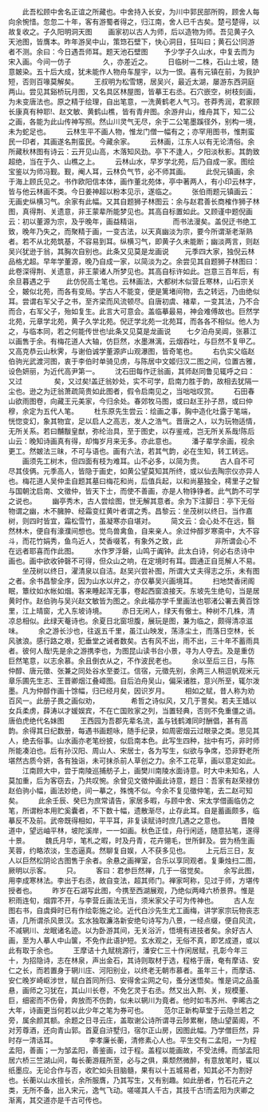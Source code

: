 <!-- { "loadSidebar": true } -->
　　此吾松顾中舍名正谊之所藏也。中舍持入长安，为川中郭民部所购，顾舍人每向余惋惜。忽忽二十年，客有游蜀者得之，归江南，舍人已千古矣。楚弓楚得，以故复收之。子久阳明洞天图
　　画家初以古人为师，后以造物为师。吾见黄子久天池图，皆膺本。昨年游吴中山，策筇石壁下，快心洞目，狂叫曰；黄石公!同游者不测。余曰：今日遇吾师耳。题天池石壁图
　　予少学子久山水，中复去而为宋入画。今间一仿子
　　
　　久，亦差近之。
　　日临树一二株，石山土坡，随意皴染。五十后大成，犹未能作人物舟车屋宇，以为一恨。喜有元镇在前，为我护短，否则百喙莫解矣。
　　王叔明为松雪甥，居吴兴，最近太湖，屡游东西洞庭两山。尝见其谿桥玩月图，又名具区林屋图，皆摹王右丞。石穴嵌空，树枝刻画，为未变唐法也。原之精于绘理，自出笔意，一洗黄鹤老人气习。苍莽秀润，君家顾长康真有种耶!、赵文敏、黄鹤山樵，皆有青弁图。余游弁山，维舟其下，知二公之画，各能为此山传神写照。然山川灵气无尽，余于二公笔墨蹊径外，别构一境，未为蛇足也。
　　云林生平不画人物，惟龙门僧一幅有之；亦罕用图书，惟荆蛮民一印者，其画遂名荆蛮民。今藏余家。
　　云林画，江东人以有无论清俗。余所藏秋林图有诗云：云开见山高，木落知风劲。亭下不逢人，夕阳淡秋影。其韵致超绝，当在于久、山樵之上。
　　云林山水，早岁学北苑，后乃自成一家。图绘宝鉴以为师冯觐。觐，阉人耳，云林负气节，必不师其画。
　　此倪元镇画，余于海上顾氏见之。书作欧阳信本体，画作董北苑体，亭中著两人，有小印云林字，皆与他云林画不类。今日姜神超以粉本见示，遂临之。
　　张伯雨题元镇画云：无画史纵横习气。余家有此幅。又其自题狮子林图云：余与赵君善长商榷作狮子林图，真得荆、关遗意，非王蒙辈所能梦见也。其高自标置如此。又顾谨中题倪画云：初以董源为宗，及乎晚年，画益精诣，
　　
　　而书法漫矣。盖倪迂书绝工致，晚年乃失之，而聚精于画，一变古法，以天真幽淡为宗，要今所谓渐老渐熟者。若不从北苑筑基，不容易到耳。纵横习气，即黄子久未能断；幽淡两言，则赵吴兴犹逊于翁，其胸次自别也。此条又见莫是龙画说
　　元季四大家，独倪云林品格尤超。早年学董源，晚乃自成一家，以简淡为之。余尝见其自题狮子林图曰：此卷深得荆、关遗意，非王蒙诸人所梦见也。其高自标许如此。岂意三百年后，有余旦暮遇之乎
　　此仿倪高士笔也。云林画法，大都树木似营丘寒林，山石宗关仝，皴似北苑，而各有变局。学古人不能变，便是篱堵间物，去之转远，乃由绝似耳。尝谓右军父子之书，至齐梁而风流顿尽。自唐初虞、褚辈，一变其法，乃不合而合，右军父子，殆如复生。此言大可意会。盖临摹最易，神会难傅故也。巨然学北苑，元章学北苑，黄子久学北苑。倪迂学北苑一北苑耳，而各各不相似。他人为之，与临本同，若之何能传世也!此条又见莫是龙画说
　　七夕泊舟吴阊，张慕江以画售于余。有梅花道人大轴，仿巨然，水墨淋漓，云烟吞吐，与巨然不复甲乙。又高克恭云山秋霁，与谢伯诚学董源庐山观瀑图，皆奇笔也。
　　右仇实父临赵伯驹光武渡河图，衷于李伯时单骑见虏，与陈居中文姬归汉二图之间，位置古雅，设色妍丽，为近代高尹第一。
　　沈石田每作迂翁画，其师赵同鲁见辄呼之曰：又过
　　
　　矣，又过矣!盖迂翁妙处，实不可学，启南力胜于韵，故相去犹隔一尘也。逊之为迂翁萧疏简贵如此图者，假令启南见之，当咄咄叹赏。
　　石田春山欲雨图卷，向藏王元美家，今归余处。春郊牧马图，或曰赵王孙子昂，或曰仲穆，余定为五代人笔。
　　杜东原先生尝云：绘画之事，胸中造化吐露于笔端，恍惚变幻，象其物宜，足以启人之高志，发人之浩气。晋唐之人，以为玩物适情，无所关系。若曰黼黻皇猷，弥纶治具，至于图史，以存鉴戒，岂无所关系哉!陈后山云：晚知诗画真有得，却悔岁月来无多。亦此意也。
　　潘子辈学余画，视余更工。然皴法三昧，不可与语也。画有六法，若其气韵，必在生知，转工转远。
　　画须先工树木，但四面有枝为难耳。山不必多，以简为贵。
　　古人自不可尽其伎俩。元季高人，皆隐于画史，如黄公望莫知其所终，或以仙去陶宗仪亦异人也。梅花道人吴仲圭自题其墓曰梅花和尚，后值兵起，以和尚墓独全，樗里子之智与国朝沈启南、文徵仲，皆天下士，而使不善画，亦是人物铮铮者。此气韵不可学之说也。
　　幽亭秀木，古人尝绘图，世无解其意者。余为下注脚日：亭下无俗物谓之幽，木不臃肿、经霜变红黄叶者谓之秀。昌黎云：坐茂树以终日。当作嘉树，则四时皆宜，霜松雪竹，虽凝寒亦自堪对。
　　简文云：会心处不在远，翳然林木，便自有濠濮间想也。觉鸟兽禽鱼，自来亲人。余过仲醇岁寒斋中，大不容斗，而花竹娟秀，鱼鸟近人，焚香啜茗，有象外之致，此
　　
　　非所谓会心不在远者耶喜而作此图。
　　水作罗浮磐，山鸣于阗钟。此太白诗，何必右丞诗中画也。画中欲收钟磬不可得，但众山之响，在定境时有耳。圆通正自觅解人不易。
　　坐茂树以终日，濯清泉以自洁。赵吴兴尝补图，所谓大丈夫得志之乐，未有图之者。余书昌黎全序，因为山水以弁之，亦仅摹吴兴画境耳。
　　扫地焚香闭阁眠，簟纹如水帐如烟。客来睡起浑无事，卷起西窗浪接天。东坡先生绝句，当是居黄时作。赵伯驹与吴兴赵文敏皆为图之。余此福亦学千里画法也鄂渚公署去黄百馀里，江上晴窗，尤入东坡诗境。
　　赤日无闲人，绿天有傲士。种树不几株，清凉总相似。此绿天菴诗也。余夏日北窗坦腹，展玩是图，兼为临之，颇得清凉滋味。
　　余之游长沙也，往返五千里，虽江山映发，荡涤尘土，而落日空林，长风骇浪。感行路之艰，犯垂堂之诫者数矣。古有风不出，雨不出，三十年不蓄雨具者。彼何人哉!先是余之游携李也，为图昆山读书台小景，寻为人夺去。及是重仿巨然笔意，以志余慕。余且倒衣从之，不作波民老也。
　　余以至后三日，与陈仲醇、唐元徵、张兼之同处谷水至娄江。信宿，元徵先别，余两三人稍逗帆观米元章乐圃先生志、王晋卿烟江叠嶂图。自后泊舟吴山，偏采诸胜，意兴所至，辄尔泼墨。凡为仲醇作画十馀幅，归已经月矣，因识岁月。
　　相如之赋，昔人称为劝百风一。此册子畏之画似劝，
　　
　　希哲之诗似风，又几于詈矣。若夫王嫱以女兵柔虏，薛涛以才媛娱宾，不在亡国败家之列，当置轻典，否则不免重僵之诮。唐伯虎绝代名妹图
　　王西园为吾郡先辈名流，盖与钱鹤滩同时酬倡，甚有高韵。余得其日纪数册，每遇书画题咏，随手纪录，如周密烟云过眼录之类。思见其人，绝去俗事。山水画亦老笔纷披，似启南本色。此写生四种，拙中有巧，非时师所能凑泊也。后有孙汉阳、周山人、宋居士，各为写生，似欲与争席，恐非野老所堪然古质今妍，各有独诣，未可抹杀前人草创之力。余不工花草，画以意定如此。
　　江南顾大中，尝于南陵巡捕舫子上，画樊川南陵水面诗意。时大中未知名，人莫加重，后为客窃去，乃共叹惋。余曾见文徵仲画此诗意，题日：吾家有赵荣禄仿赵伯驹小幅，画法妙绝，间一摹之，殊愧不似。今余不复见徵仲笔，去二赵可知矣。
　　此余壬辰、癸巳为庶常请告，家居多暇，与顾中舍、宋太学借画临仿之笔，所谓粉本用贮奚囊者，不下数十幅，遗散渐尽，止存此耳。自是蓄画颇多，临摹反不及前。武帝既得相如，平平耳，非复读赋诗时庶几遇之之意也。
　　晋陵道中，望远岫平林，坡陀溪岸，一一如画。秋色正佳，舟行闲适，随意拈笔，遂得十景。
　　魏氏月华，笔札之暇，时及丹青，花卉翎毛，世所鲜及。尝为杨生画芙蓉，约略浓淡，生态逼真。然聊复自娱，人不获多见也。
　　上元后三日，友人以巨然松阴论古图售于余者。余悬之画禅室，合乐以享同观者。复秉烛扫二图，厥明以示客。
　　只。
　　客曰：君参巨然禅，几于一宿觉矣。
　　余写此图，用李成寒林法。李出于右丞，故自变法，超其师门。禅家呵称，见过于师，方堪传授者也。
　　昨岁在石湖写此图，今携至西湖展观，乃绝似两峰六桥景界。惟是积雨连旬，烟霏不开，与李营丘画法无当，须米家父子可为传神也。
　　古人左图右书，自虞舜时已有作绘彰施之论。近代白沙先生尤工画梅，讲学家宗玩物丧志语，几所谓杀风景汉。玄水独取濂洛新安绝句诗写为八景，一经点缀，便自风流，不减辋川、龙眠诸名迹。以为卧游其间，无关浴沂，悟境有进技者矣。余好古人画，至为人摹人中山箧，不免作此语护短。玄水观之，无俗不真，即艺成道，或以此有取于余也。
　　王摩诘十九赋桃源行，潘安仁三十作闲居赋，孔彰今年三十，为招隐诗，志在林泉，声出金石，其诗则取材于选，程格于唐，奄有摩诘、安仁之长，而若置身于辋川庄、河阳别业，以终老无朝市慕者。虽年三十，而摩诘、安仁晚岁崎岖涉世，赋白首同所归、安得舍尘网之句，蚤分迷悟矣。惟是词之品虽悬，画师之习犹在，其山川长卷，不免乞灵于右丞。然又出入荆、关，规模董、巨，细密而不伤骨，奔放而不伤韵，似未以辋川为竟者。他时如韦苏州、李晞古之大年，诗画更当何若以此少年之笔为券可也。
　　范尔正新构草堂于云隐兰若之旁，属余颜其额。余题之日寻云庄，盖取谢公诗所谓寻云陟累榭，随山望菌阁，不对芳尊酒，还向青山郭。首夏自浒墅归，宿尔正山房，因图此幅。乃学僧巨然，异时存一清话耳。
　　
　　李孝廉长蘅，清修素心人也。平生交有二孟阳，一为程孟阳，善画；一为邹孟阳，善鉴画，过于程。盖程以能画故，不受法缚。而邹孟阳居六桥三竺湖山间，每长蘅游屐所至，必与之俱，乘颓然微醉，有意放笔时，辄以纸墨应。无论合作与否，收贮如头目脑髓，果有以十五城易者，知其必不为割好也。长蘅以山水擅长，余所服膺，乃其写生，又有别趣。如此册者，竹石花卉之类，无所不备，出入宋元，逸气飞动。嗟嗟其人千古，其技千古!而孟阳为庆卿之渐离，其交道亦是千古可传也。
